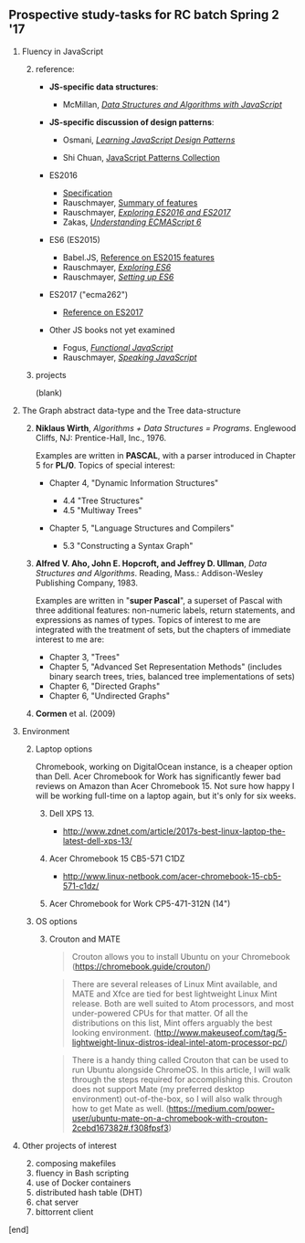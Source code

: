 ## Prospective study-tasks for RC batch Spring 2 '17

 1. Fluency in JavaScript
 
    2. reference:
    
       * **JS-specific data structures**: 
       
         * McMillan, [_Data Structures and Algorithms with JavaScript_](https://github.com/classicemi/ebooks/blob/master/Data%20Structures%20and%20Algorithms%20with%20JavaScript.pdf)

       * **JS-specific discussion of design patterns**: 
       
         * Osmani, [_Learning JavaScript Design Patterns_](https://addyosmani.com/resources/essentialjsdesignpatterns/book/)
         
         * Shi Chuan, [JavaScript Patterns Collection](http://shichuan.github.io/javascript-patterns/)

       * ES2016
       
         * [Specification](https://www.ecma-international.org/ecma-262/7.0/)
         * Rauschmayer, [Summary of features](http://www.2ality.com/2016/01/ecmascript-2016.html)
         * Rauschmayer, [_Exploring ES2016 and ES2017_](http://exploringjs.com/es2016-es2017.html)
         * Zakas, [_Understanding ECMAScript 6_](https://leanpub.com/understandinges6/read)

       * ES6 (ES2015)
       
         * Babel.JS, [Reference on ES2015 features](http://babeljs.io/learn-es2015/)
         * Rauschmayer, [_Exploring ES6_](http://exploringjs.com/es6.html)
         * Rauschmayer, [_Setting up ES6_](http://exploringjs.com/setting-up-es6.html)

       * ES2017 ("ecma262")
       
         * [Reference on ES2017](https://tc39.github.io/ecma262/)
       
       * Other JS books not yet examined

         * Fogus, [_Functional JavaScript_](https://github.com/classicemi/ebooks/blob/master/Functional%20JavaScript.pdf)
         * Rauschmayer, [_Speaking JavaScript_](https://github.com/classicemi/ebooks/blob/master/Speaking%20JavaScript.pdf)
       
    2. projects
    
       (blank)

 1. The Graph abstract data-type and the Tree data-structure

    2. **Niklaus Wirth**, _Algorithms + Data Structures = Programs_. Englewood Cliffs, NJ: Prentice-Hall, Inc., 1976.
    
       Examples are written in **PASCAL**, with a parser introduced in Chapter 5 for **PL/0**. Topics of special interest:
       
       * Chapter 4, "Dynamic Information Structures"
       
         * 4.4 "Tree Structures"
         * 4.5 "Multiway Trees"

       * Chapter 5, "Language Structures and Compilers"
       
         * 5.3 "Constructing a Syntax Graph"

    2. **Alfred V. Aho, John E. Hopcroft, and Jeffrey D. Ullman**, _Data Structures and Algorithms_. Reading, Mass.: Addison-Wesley Publishing Company, 1983.
    
       Examples are written in "**super Pascal**", a superset of Pascal with three additional features: non-numeric labels, return statements, and expressions as names of types. Topics of interest to me are integrated with the treatment of sets, but the chapters of immediate interest to me are:
    
       * Chapter 3, "Trees"
       * Chapter 5, "Advanced Set Representation Methods" (includes binary search trees, tries, balanced tree implementations of sets)
       * Chapter 6, "Directed Graphs"
       * Chapter 6, "Undirected Graphs"
    
    2. **Cormen** et al. (2009)


 1. Environment
 
    2. Laptop options
    
       Chromebook, working on DigitalOcean instance, is a cheaper option than Dell. Acer Chromebook for Work has significantly fewer bad reviews on Amazon than Acer Chromebook 15. Not sure how happy I will be working full-time on a laptop again, but it's only for six weeks.
    
       3. Dell XPS 13.
       
          * http://www.zdnet.com/article/2017s-best-linux-laptop-the-latest-dell-xps-13/

       3. Acer Chromebook 15 CB5-571 C1DZ
       
          * http://www.linux-netbook.com/acer-chromebook-15-cb5-571-c1dz/
    
       3. Acer Chromebook for Work CP5-471-312N (14")
    
    2. OS options
    
       3. Crouton and MATE
       
          > Crouton allows you to install Ubuntu on your Chromebook (https://chromebook.guide/crouton/)

          > There are several releases of Linux Mint available, and MATE and Xfce are tied for best lightweight Linux Mint release. Both are well suited to Atom processors, and most under-powered CPUs for that matter. Of all the distributions on this list, Mint offers arguably the best looking environment. (http://www.makeuseof.com/tag/5-lightweight-linux-distros-ideal-intel-atom-processor-pc/)
          
          > There is a handy thing called Crouton that can be used to run Ubuntu alongside ChromeOS. In this article, I will walk through the steps required for accomplishing this. Crouton does not support Mate (my preferred desktop environment) out-of-the-box, so I will also walk through how to get Mate as well. (https://medium.com/power-user/ubuntu-mate-on-a-chromebook-with-crouton-2cebd167382#.f308fpsf3)
          
 1. Other projects of interest

    2. composing makefiles
    2. fluency in Bash scripting
    2. use of Docker containers
    2. distributed hash table (DHT)
    2. chat server
    2. bittorrent client

[end]
